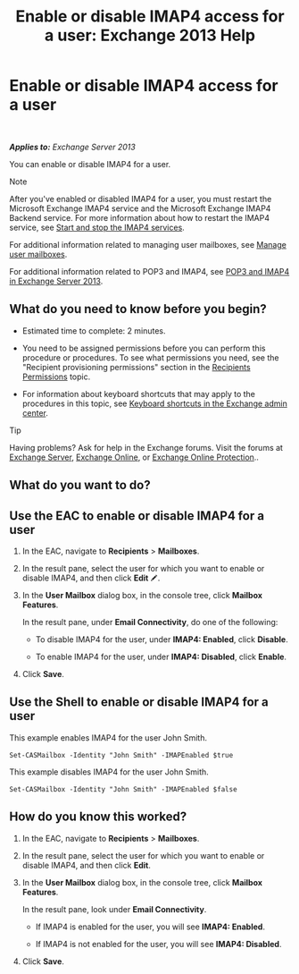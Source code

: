 ﻿---
title: 'Enable or disable IMAP4 access for a user: Exchange 2013 Help'
TOCTitle: Enable or disable IMAP4 access for a user
ms:assetid: a685fae4-b6f1-42fe-8bdc-5f99f9617799
ms:mtpsurl: https://technet.microsoft.com/en-us/library/Bb676481(v=EXCHG.150)
ms:contentKeyID: 49315252
ms.date: 12/09/2016
mtps_version: v=EXCHG.150
---

# Enable or disable IMAP4 access for a user

 

_**Applies to:** Exchange Server 2013_


You can enable or disable IMAP4 for a user.


> [!NOTE]
> After you've enabled or disabled IMAP4 for a user, you must restart the Microsoft Exchange IMAP4 service and the Microsoft Exchange IMAP4 Backend service. For more information about how to restart the IMAP4 service, see <A href="start-and-stop-the-imap4-services-exchange-2013-help.md">Start and stop the IMAP4 services</A>.



For additional information related to managing user mailboxes, see [Manage user mailboxes](https://docs.microsoft.com/en-us/exchange/recipients-in-exchange-online/manage-user-mailboxes/manage-user-mailboxes).

For additional information related to POP3 and IMAP4, see [POP3 and IMAP4 in Exchange Server 2013](pop3-and-imap4-in-exchange-server-2013-exchange-2013-help.md).

## What do you need to know before you begin?

  - Estimated time to complete: 2 minutes.

  - You need to be assigned permissions before you can perform this procedure or procedures. To see what permissions you need, see the "Recipient provisioning permissions" section in the [Recipients Permissions](recipients-permissions-exchange-2013-help.md) topic.

  - For information about keyboard shortcuts that may apply to the procedures in this topic, see [Keyboard shortcuts in the Exchange admin center](keyboard-shortcuts-in-the-exchange-admin-center-exchange-online-protection-help.md).


> [!TIP]
> Having problems? Ask for help in the Exchange forums. Visit the forums at <A href="https://go.microsoft.com/fwlink/p/?linkid=60612">Exchange Server</A>, <A href="https://go.microsoft.com/fwlink/p/?linkid=267542">Exchange Online</A>, or <A href="https://go.microsoft.com/fwlink/p/?linkid=285351">Exchange Online Protection</A>..



## What do you want to do?

## Use the EAC to enable or disable IMAP4 for a user

1.  In the EAC, navigate to **Recipients** \> **Mailboxes**.

2.  In the result pane, select the user for which you want to enable or disable IMAP4, and then click **Edit** ![Edit icon](images/JJ218640.6f53ccb2-1f13-4c02-bea0-30690e6ea71d(EXCHG.150).gif "Edit icon").

3.  In the **User Mailbox** dialog box, in the console tree, click **Mailbox Features**.
    
    In the result pane, under **Email Connectivity**, do one of the following:
    
      - To disable IMAP4 for the user, under **IMAP4: Enabled**, click **Disable**.
    
      - To enable IMAP4 for the user, under **IMAP4: Disabled**, click **Enable**.

4.  Click **Save**.

## Use the Shell to enable or disable IMAP4 for a user

This example enables IMAP4 for the user John Smith.

    Set-CASMailbox -Identity "John Smith" -IMAPEnabled $true

This example disables IMAP4 for the user John Smith.

    Set-CASMailbox -Identity "John Smith" -IMAPEnabled $false

## How do you know this worked?

1.  In the EAC, navigate to **Recipients** \> **Mailboxes**.

2.  In the result pane, select the user for which you want to enable or disable IMAP4, and then click **Edit**.

3.  In the **User Mailbox** dialog box, in the console tree, click **Mailbox Features**.
    
    In the result pane, look under **Email Connectivity**.
    
      - If IMAP4 is enabled for the user, you will see **IMAP4: Enabled**.
    
      - If IMAP4 is not enabled for the user, you will see **IMAP4: Disabled**.

4.  Click **Save**.


